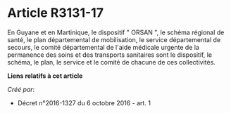 # Article R3131-17

En Guyane et en Martinique, le dispositif " ORSAN ", le schéma régional de santé, le plan départemental de mobilisation, le
service départemental de secours, le comité départemental de l'aide médicale urgente de la permanence des soins et des
transports sanitaires sont le dispositif, le schéma, le plan, le service et le comité de chacune de ces collectivités.

**Liens relatifs à cet article**

_Créé par_:

  - Décret n°2016-1327 du 6 octobre 2016 - art. 1
